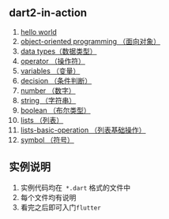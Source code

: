 ## dart2-in-action

1. [hello world](./bin/dart2-in-action.dart)
2. [object-oriented programming （面向对象）](./example/object_orientation.dart)
3. [data types（数据类型）](./example/data_types.dart)
4. [operator （操作符）](./example/operator.dart)
5. [variables （变量）](./example/variables.dart)
6. [decision （条件判断）](./example/decision.dart)
7. [number （数字）](./example/number.dart)
8. [string （字符串）](./example/string.dart)
9. [boolean （布尔类型）](./example/boolean.dart)
10. [lists （列表）](./example/lists.dart)
11. [lists-basic-operation （列表基础操作）](./example/lists_basic_operation.dart)
12. [symbol （符号）](./example/FooSymbol.dart)

## 实例说明

1. 实例代码均在` *.dart` 格式的文件中
2. 每个文件均有说明
3. 看完之后即可入门`flutter`
